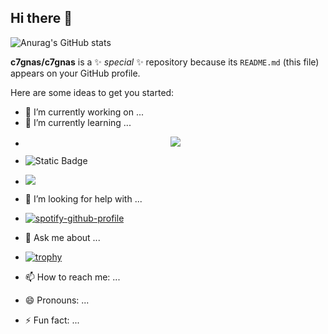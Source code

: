 ## Hi there 👋
![Anurag's GitHub stats](https://github-readme-stats.vercel.app/api?username=c7gnas&show_icons=true&theme=synthwave)

**c7gnas/c7gnas** is a ✨ _special_ ✨ repository because its `README.md` (this file) appears on your GitHub profile.

Here are some ideas to get you started:
<!--START_SECTION:waka-->
<!--END_SECTION:waka-->
- 🔭 I’m currently working on ...
- 🌱 I’m currently learning ...
- <p align="center">
  <a href="https://skillicons.dev">
    <img src="https://skillicons.dev/icons?i=git,kubernetes,docker,nix,rust,typescript,react,next,pytorch&perline=3" />
  </a>
</p>

-  ![Static Badge](https://img.shields.io/badge/discord-kaka.shi-blue)


- ![](https://komarev.com/ghpvc/?username=c7gnas&label=PROFILE+VIEWS)
- 🤔 I’m looking for help with ...
- [![spotify-github-profile](https://spotify-github-profile.kittinanx.com/api/view?uid=hgbct8p45u46ovjslwlwtw5kv&cover_image=true&theme=default&show_offline=false&background_color=121212&interchange=false&bar_color_cover=false)](https://github.com/kittinan/spotify-github-profile)
- 💬 Ask me about ...
- [![trophy](https://github-profile-trophy.vercel.app/?username=c7gnas&theme=onedark)](https://github.com/ryo-ma/github-profile-trophy)
- 📫 How to reach me: ...
- 😄 Pronouns: ...
- ⚡ Fun fact: ...


